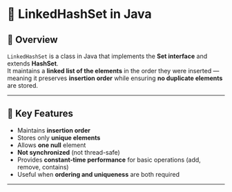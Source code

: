 # 🔗 LinkedHashSet in Java

## 📘 Overview
`LinkedHashSet` is a class in Java that implements the **Set interface** and extends **HashSet**.  
It maintains a **linked list of the elements** in the order they were inserted — meaning it preserves **insertion order** while ensuring **no duplicate elements** are stored.

---

## 🧠 Key Features
- Maintains **insertion order**
- Stores only **unique elements**
- Allows **one null** element
- **Not synchronized** (not thread-safe)
- Provides **constant-time performance** for basic operations (add, remove, contains)
- Useful when **ordering and uniqueness** are both required

---

